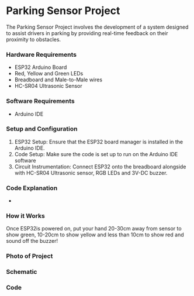 # Parking Sensor Project
The Parking Sensor Project involves the development of a system designed to assist drivers in parking by providing real-time feedback on their proximity to obstacles.


### Hardware Requirements
- ESP32 Arduino Board
- Red, Yellow and Green LEDs
- Breadboard and Male-to-Male wires
- HC-SR04 Ultrasonic Sensor

### Software Requirements
- Arduino IDE

### Setup and Configuration
1. ESP32 Setup: Ensure that the ESP32 board manager is installed in the Arduino IDE.
2. Code Setup: Make sure the code is set up to run on the Arduino IDE software
3. Circuit Instrumentation: Connect ESP32 onto the breadboard alongside with HC-SR04 Ultrasonic sensor, RGB LEDs and 3V-DC buzzer.

### Code Explanation
- 

### How it Works
Once ESP32is powered on, put your hand 20-30cm away from sensor to show green, 10-20cm to show yellow and less than 10cm to show red and sound off the buzzer!

### Photo of Project

### Schematic

### Code
